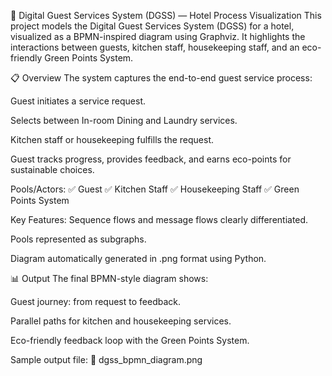 🏨 Digital Guest Services System (DGSS) — Hotel Process Visualization
This project models the Digital Guest Services System (DGSS) for a hotel, visualized as a BPMN-inspired diagram using Graphviz.
It highlights the interactions between guests, kitchen staff, housekeeping staff, and an eco-friendly Green Points System.

📋 Overview
The system captures the end-to-end guest service process:

Guest initiates a service request.

Selects between In-room Dining and Laundry services.

Kitchen staff or housekeeping fulfills the request.

Guest tracks progress, provides feedback, and earns eco-points for sustainable choices.

Pools/Actors:
✅ Guest
✅ Kitchen Staff
✅ Housekeeping Staff
✅ Green Points System

Key Features:
Sequence flows and message flows clearly differentiated.

Pools represented as subgraphs.

Diagram automatically generated in .png format using Python.

📊 Output
The final BPMN-style diagram shows:

Guest journey: from request to feedback.

Parallel paths for kitchen and housekeeping services.

Eco-friendly feedback loop with the Green Points System.

Sample output file:
📄 dgss_bpmn_diagram.png
